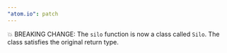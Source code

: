 ```yaml
---
"atom.io": patch
---
```


💥 BREAKING CHANGE: The `silo` function is now a class called `Silo`. The class satisfies the original return type.
